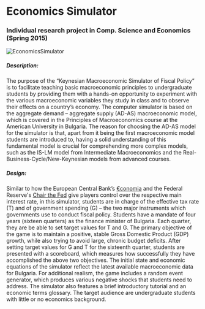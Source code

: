 # Economics Simulator

### Individual research project in Comp. Science and Economics (Spring 2015)

![EconomicsSimulator](http://i.imgur.com/oMvDFBv.png)

##### Description:
The purpose of the “Keynesian Macroeconomic Simulator of Fiscal Policy” is to facilitate teaching basic macroeconomic principles to undergraduate students by providing them with a hands-on opportunity to experiment with the various macroeconomic variables they study in class and to observe their effects on a country’s economy. The computer simulator is based on the aggregate demand – aggregate supply (AD-AS) macroeconomic model, which is covered in the Principles of Macroeconomics course at the American University in Bulgaria. The reason for choosing the AD-AS model for the simulator is that, apart from it being the first macroeconomic model students are introduced to, having a solid understanding of this fundamental model is crucial for comprehending more complex models, such as the IS-LM model from Intermediate Macroeconomics and the Real-Business-Cycle/New-Keynesian models from advanced courses.

##### Design:
Similar to how the European Central Bank’s [€conomia](https://www.ecb.europa.eu/ecb/educational/economia/html/index.en.html) and the Federal Reserve's [Chair the Fed](http://sffed-education.org/chairthefed/default.html) give players control over the respective main interest rate, in this simulator, students are in charge of the effective tax rate (T) and of government spending (G) – the two major instruments which governments use to conduct fiscal policy. Students have a mandate of four years (sixteen quarters) as the finance minister of Bulgaria. Each quarter, they are be able to set target values for T and G. The primary objective of the game is to maintain a positive, stable Gross Domestic Product (GDP) growth, while also trying to avoid large, chronic budget deficits. After setting target values for G and T for the sixteenth quarter, students are presented with a scoreboard, which measures how successfully they have accomplished the above two objectives. The initial state and economic equations of the simulator reflect the latest available macroeconomic data for Bulgaria. For additional realism, the game includes a random event generator, which produces various negative shocks that students need to address. The simulator also features a brief introductory tutorial and an economic terms glossary. The target audience are undergraduate students with little or no economics background.

